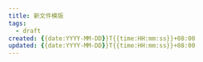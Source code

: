 ```yaml
---
title: 新文件模版
tags:
  - draft
created: {{date:YYYY-MM-DD}}T{{time:HH:mm:ss}}+08:00
updated: {{date:YYYY-MM-DD}}T{{time:HH:mm:ss}}+08:00
---
```

